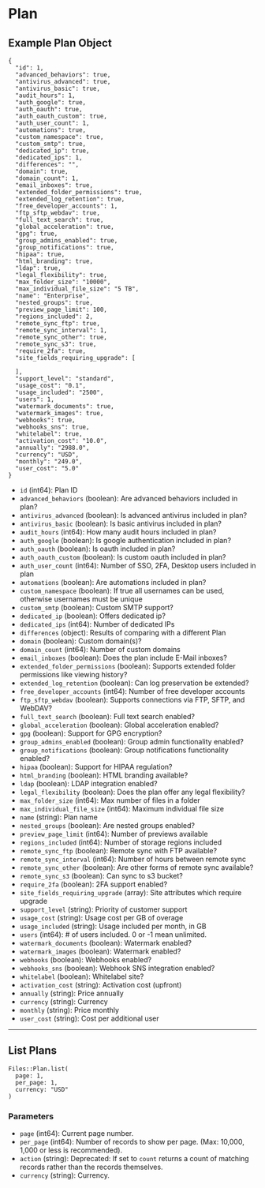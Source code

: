 # Plan

## Example Plan Object

```
{
  "id": 1,
  "advanced_behaviors": true,
  "antivirus_advanced": true,
  "antivirus_basic": true,
  "audit_hours": 1,
  "auth_google": true,
  "auth_oauth": true,
  "auth_oauth_custom": true,
  "auth_user_count": 1,
  "automations": true,
  "custom_namespace": true,
  "custom_smtp": true,
  "dedicated_ip": true,
  "dedicated_ips": 1,
  "differences": "",
  "domain": true,
  "domain_count": 1,
  "email_inboxes": true,
  "extended_folder_permissions": true,
  "extended_log_retention": true,
  "free_developer_accounts": 1,
  "ftp_sftp_webdav": true,
  "full_text_search": true,
  "global_acceleration": true,
  "gpg": true,
  "group_admins_enabled": true,
  "group_notifications": true,
  "hipaa": true,
  "html_branding": true,
  "ldap": true,
  "legal_flexibility": true,
  "max_folder_size": "10000",
  "max_individual_file_size": "5 TB",
  "name": "Enterprise",
  "nested_groups": true,
  "preview_page_limit": 100,
  "regions_included": 2,
  "remote_sync_ftp": true,
  "remote_sync_interval": 1,
  "remote_sync_other": true,
  "remote_sync_s3": true,
  "require_2fa": true,
  "site_fields_requiring_upgrade": [

  ],
  "support_level": "standard",
  "usage_cost": "0.1",
  "usage_included": "2500",
  "users": 1,
  "watermark_documents": true,
  "watermark_images": true,
  "webhooks": true,
  "webhooks_sns": true,
  "whitelabel": true,
  "activation_cost": "10.0",
  "annually": "2988.0",
  "currency": "USD",
  "monthly": "249.0",
  "user_cost": "5.0"
}
```

* `id` (int64): Plan ID
* `advanced_behaviors` (boolean): Are advanced behaviors included in plan?
* `antivirus_advanced` (boolean): Is advanced antivirus included in plan?
* `antivirus_basic` (boolean): Is basic antivirus included in plan?
* `audit_hours` (int64): How many audit hours included in plan?
* `auth_google` (boolean): Is google authentication included in plan?
* `auth_oauth` (boolean): Is oauth included in plan?
* `auth_oauth_custom` (boolean): Is custom oauth included in plan?
* `auth_user_count` (int64): Number of SSO, 2FA, Desktop users included in plan
* `automations` (boolean): Are automations included in plan?
* `custom_namespace` (boolean): If true all usernames can be used, otherwise usernames must be unique
* `custom_smtp` (boolean): Custom SMTP support?
* `dedicated_ip` (boolean): Offers dedicated ip?
* `dedicated_ips` (int64): Number of dedicated IPs
* `differences` (object): Results of comparing with a different Plan
* `domain` (boolean): Custom domain(s)?
* `domain_count` (int64): Number of custom domains
* `email_inboxes` (boolean): Does the plan include E-Mail inboxes?
* `extended_folder_permissions` (boolean): Supports extended folder permissions like viewing history?
* `extended_log_retention` (boolean): Can log preservation be extended?
* `free_developer_accounts` (int64): Number of free developer accounts
* `ftp_sftp_webdav` (boolean): Supports connections via FTP, SFTP, and WebDAV?
* `full_text_search` (boolean): Full text search enabled?
* `global_acceleration` (boolean): Global acceleration enabled?
* `gpg` (boolean): Support for GPG encryption?
* `group_admins_enabled` (boolean): Group admin functionality enabled?
* `group_notifications` (boolean): Group notifications functionality enabled?
* `hipaa` (boolean): Support for HIPAA regulation?
* `html_branding` (boolean): HTML branding available?
* `ldap` (boolean): LDAP integration enabled?
* `legal_flexibility` (boolean): Does the plan offer any legal flexibility?
* `max_folder_size` (int64): Max number of files in a folder
* `max_individual_file_size` (int64): Maximum individual file size
* `name` (string): Plan name
* `nested_groups` (boolean): Are nested groups enabled?
* `preview_page_limit` (int64): Number of previews available
* `regions_included` (int64): Number of storage regions included
* `remote_sync_ftp` (boolean): Remote sync with FTP available?
* `remote_sync_interval` (int64): Number of hours between remote sync
* `remote_sync_other` (boolean): Are other forms of remote sync available?
* `remote_sync_s3` (boolean): Can sync to s3 bucket?
* `require_2fa` (boolean): 2FA support enabled?
* `site_fields_requiring_upgrade` (array): Site attributes which require upgrade
* `support_level` (string): Priority of customer support
* `usage_cost` (string): Usage cost per GB of overage
* `usage_included` (string): Usage included per month, in GB
* `users` (int64): # of users included.  0 or -1 mean unlimited.
* `watermark_documents` (boolean): Watermark enabled?
* `watermark_images` (boolean): Watermark enabled?
* `webhooks` (boolean): Webhooks enabled?
* `webhooks_sns` (boolean): Webhook SNS integration enabled?
* `whitelabel` (boolean): Whitelabel site?
* `activation_cost` (string): Activation cost (upfront)
* `annually` (string): Price annually
* `currency` (string): Currency
* `monthly` (string): Price monthly
* `user_cost` (string): Cost per additional user


---

## List Plans

```
Files::Plan.list(
  page: 1, 
  per_page: 1, 
  currency: "USD"
)
```

### Parameters

* `page` (int64): Current page number.
* `per_page` (int64): Number of records to show per page.  (Max: 10,000, 1,000 or less is recommended).
* `action` (string): Deprecated: If set to `count` returns a count of matching records rather than the records themselves.
* `currency` (string): Currency.
